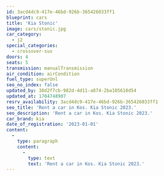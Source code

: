 ```yaml
---
id: 3acd4dc9-417e-46bd-926b-365426033ff1
blueprint: cars
title: 'Kia Stonic'
image: cars/stonic.jpg
car_category:
  - j2
special_categories:
  - crossover-suv
doors: 4
seats: 5
transmission: manualTransmission
air_condition: airCondition
fuel_type: superUnl
seo_no_index: false
updated_by: 38d2f7cb-982d-4d11-a874-2ba105610d54
updated_at: 1704748907
resrv_availability: 3acd4dc9-417e-46bd-926b-365426033ff1
seo_title: 'Rent a car in Kos. Kia Stonic 2023.'
seo_description: 'Rent a car in Kos. Kia Stonic 2023.'
car_brand: kia
date_of_registration: '2023-01-01'
content:
  -
    type: paragraph
    content:
      -
        type: text
        text: 'Rent a car in Kos. Kia Stonic 2023.'
---
```


